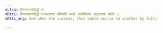```yaml
---
sutra: लिप्स्यमानसिद्धौ च
vRtti: लिप्स्यमानसिद्धौ गम्यमानायां भविष्यति काले धातोर्विभाषा लट्प्रत्ययो भवति ॥
vRtti_eng: And when the success, that would accrue to another by fulfilling the desire of the speaker, is indicated in a sentence, the present tense may optionally be employed with the force of the futurity.

---
```

